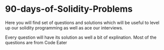 # 90-days-of-Solidity-Problems
Here you will find set of questions and solutions which will be useful to level up our solidity programming as well as ace our interviews.

Every question will have its solution as well a bit of explination. Most of the questions are from Code Eater 
